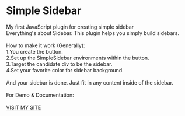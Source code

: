 # Simple Sidebar
My first JavaScript plugin for creating simple sidebar<br>
Everything's about Sidebar. This plugin helps you simply build sidebars.<br><br>
How to make it work (Generally):<br>
1.You create the button.<br>
2.Set up the SimpleSidebar environments within the button.<br>
3.Target the candidate div to be the sidebar.<br> 
4.Set your favorite color for sidebar background.<br><br>
And your sidebar is done. Just fit in any content inside of the sidebar.
<br><br>
For Demo & Documentation:<br><br>
<a class='chandra-btn' href='http://alfianchandra.me'>VISIT MY SITE</a>
<style>
.chandrabtn
  {
    margin:0;
  padding:10px;
  color:#fff;
  background-color:rgb(0,150,255);
  box-shadow:0px 0px 4px #bbb;
  }
</style>
